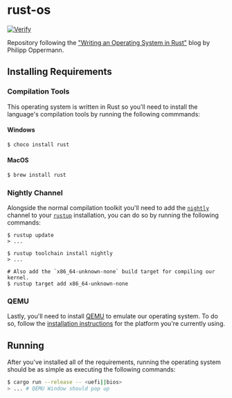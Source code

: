# rust-os

[![Verify](https://github.com/c1m50c/rust-os/actions/workflows/verify.yaml/badge.svg?branch=main&event=push)](https://github.com/c1m50c/rust-os/actions/workflows/verify.yaml)

Repository following the ["Writing an Operating System in Rust"] blog by Philipp Oppermann. 

["Writing an Operating System in Rust"]: https://os.phil-opp.com/

## Installing Requirements

### Compilation Tools

This operating system is written in Rust so you'll need to install the language's compilation tools by running the following commmands:

#### Windows

```bash
$ choco install rust
```

#### MacOS

```bash
$ brew install rust
```

### Nightly Channel

Alongside the normal compilation toolkit you'll need to add the [`nightly`] channel to your [`rustup`] installation, you can do so by running the following commands:

```
$ rustup update
> ...

$ rustup toolchain install nightly
> ...

# Also add the `x86_64-unknown-none` build target for compiling our kernel.
$ rustup target add x86_64-unknown-none
```

[`rustup`]: https://rust-lang.github.io/rustup/index.html
[`nightly`]: https://rust-lang.github.io/rustup/concepts/channels.html#working-with-nightly-rust

### QEMU

Lastly, you'll need to install [QEMU] to emulate our operating system. To do so, follow the [installation instructions] for the platform you're currently using.

[QEMU]: https://www.qemu.org/
[installation instructions]: https://www.qemu.org/download/

## Running

After you've installed all of the requirements, running the operating system should be as simple as executing the following commands:

```bash
$ cargo run --release -- <uefi||bios>
> ... # QEMU Window should pop up
```